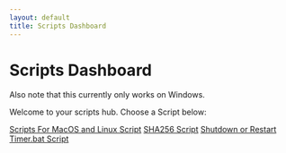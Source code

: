 ```yaml
---
layout: default
title: Scripts Dashboard
---
```


<link rel="stylesheet" href="/Scripts/Scripts.css">

#  Scripts Dashboard

Also note that this currently only works on Windows. 

Welcome to your scripts hub. Choose a Script below:

<div class="script-buttons">
  <a href="Scripts/Scripts-for-linux-and-macos" class="tools-button">Scripts For MacOS and Linux Script</a>
  <a href="/Scripts/SHA256.bat" class="tools-button">SHA256 Script</a>
  <a href="/Scripts/Scripts/Shutdown-or-Restart-Timer.bat" class="tools-button">Shutdown or Restart Timer.bat Script</a>
</div>

